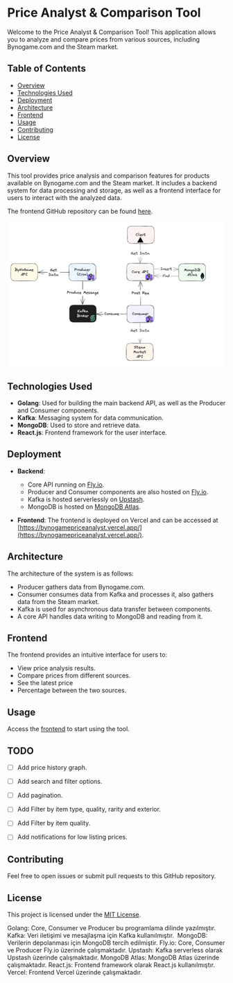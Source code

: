# Price Analyst & Comparison Tool

Welcome to the Price Analyst & Comparison Tool! This application allows you to analyze and compare prices from various sources, including Bynogame.com and the Steam market.

## Table of Contents

- [Overview](#overview)
- [Technologies Used](#technologies-used)
- [Deployment](#deployment)
- [Architecture](#architecture)
- [Frontend](#frontend)
- [Usage](#usage)
- [Contributing](#contributing)
- [License](#license)

## Overview

This tool provides price analysis and comparison features for products available on Bynogame.com and the Steam market. It includes a backend system for data processing and storage, as well as a frontend interface for users to interact with the analyzed data.

The frontend GitHub repository can be found [here](https://github.com/oguzhantasimaz/bynogame-price-analyst-fe).

![Structure](https://github.com/oguzhantasimaz/bynogame-price-analyst/blob/main/structure.png)

## Technologies Used

- **Golang**: Used for building the main backend API, as well as the Producer and Consumer components.
- **Kafka**: Messaging system for data communication.
- **MongoDB**: Used to store and retrieve data.
- **React.js**: Frontend framework for the user interface.

## Deployment

- **Backend**:
    - Core API running on  [Fly.io](https://fly.io/).
    - Producer and Consumer components are also hosted on [Fly.io](https://fly.io/).
    - Kafka is hosted serverlessly on [Upstash](https://upstash.com/).
    - MongoDB is hosted on [MongoDB Atlas](https://www.mongodb.com/cloud/atlas).
  

- **Frontend**: The frontend is deployed on Vercel and can be accessed at [https://bynogamepriceanalyst.vercel.app/](https://bynogamepriceanalyst.vercel.app/).

## Architecture

The architecture of the system is as follows:
- Producer gathers data from Bynogame.com.
- Consumer consumes data from Kafka and processes it, also gathers data from the Steam market.
- Kafka is used for asynchronous data transfer between components.
- A core API handles data writing to MongoDB and reading from it.

## Frontend

The frontend provides an intuitive interface for users to:
- View price analysis results.
- Compare prices from different sources.
- See the latest price
- Percentage between the two sources.

## Usage

Access the [frontend](https://bynogamepriceanalyst.vercel.app/) to start using the tool.

## TODO

- [ ] Add price history graph.
- [ ] Add search and filter options.
- [ ] Add pagination.
- [ ] Add Filter by item type, quality, rarity and exterior.
- [ ] Add Filter by item quality.
- [ ] Add notifications for low listing prices.


## Contributing

Feel free to open issues or submit pull requests to this GitHub repository.

## License

This project is licensed under the [MIT License](LICENSE).


Golang: Core, Consumer ve Producer bu programlama dilinde yazılmıştır. 
Kafka: Veri iletişimi ve mesajlaşma için Kafka kullanılmıştır. 
MongoDB: Verilerin depolanması için MongoDB tercih edilmiştir.
Fly.io: Core, Consumer ve Producer Fly.io üzerinde çalışmaktadır.
Upstash: Kafka serverless olarak Upstash üzerinde çalışmaktadır.
MongoDB Atlas: MongoDB Atlas üzerinde çalışmaktadır.
React.js: Frontend framework olarak React.js kullanılmıştır.
Vercel: Frontend Vercel üzerinde çalışmaktadır.
